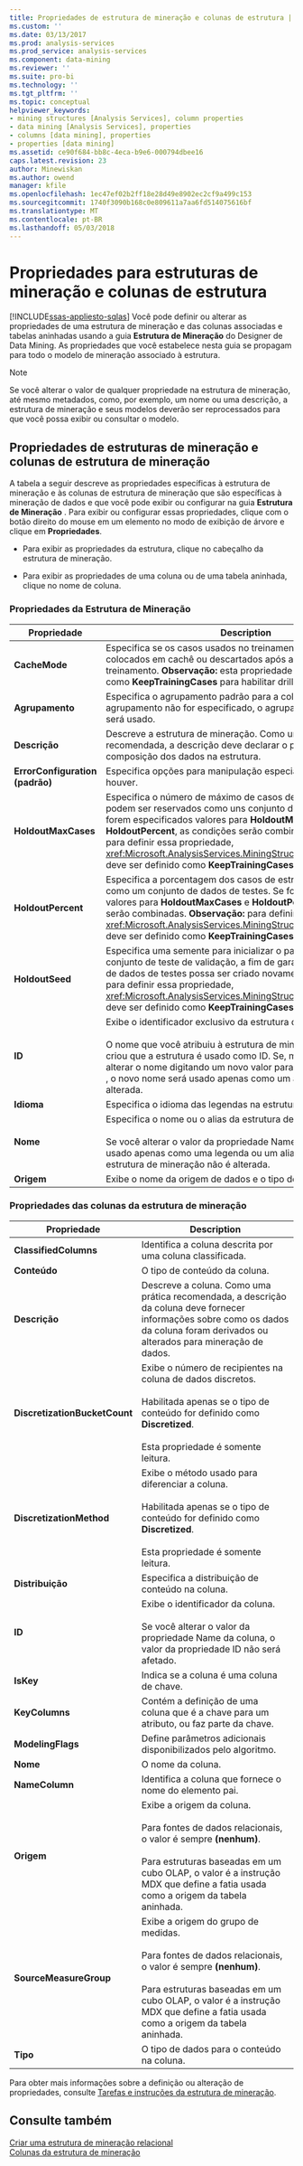 ```yaml
---
title: Propriedades de estrutura de mineração e colunas de estrutura | Microsoft Docs
ms.custom: ''
ms.date: 03/13/2017
ms.prod: analysis-services
ms.prod_service: analysis-services
ms.component: data-mining
ms.reviewer: ''
ms.suite: pro-bi
ms.technology: ''
ms.tgt_pltfrm: ''
ms.topic: conceptual
helpviewer_keywords:
- mining structures [Analysis Services], column properties
- data mining [Analysis Services], properties
- columns [data mining], properties
- properties [data mining]
ms.assetid: ce90f684-bb8c-4eca-b9e6-000794dbee16
caps.latest.revision: 23
author: Minewiskan
ms.author: owend
manager: kfile
ms.openlocfilehash: 1ec47ef02b2ff18e28d49e8902ec2cf9a499c153
ms.sourcegitcommit: 1740f3090b168c0e809611a7aa6fd514075616bf
ms.translationtype: MT
ms.contentlocale: pt-BR
ms.lasthandoff: 05/03/2018
---
```

# <a name="properties-for-mining-structure-and-structure-columns"></a>Propriedades para estruturas de mineração e colunas de estrutura
[!INCLUDE[ssas-appliesto-sqlas](../../includes/ssas-appliesto-sqlas.md)]
  Você pode definir ou alterar as propriedades de uma estrutura de mineração e das colunas associadas e tabelas aninhadas usando a guia **Estrutura de Mineração** do Designer de Data Mining. As propriedades que você estabelece nesta guia se propagam para todo o modelo de mineração associado à estrutura.  
  
> [!NOTE]  
>  Se você alterar o valor de qualquer propriedade na estrutura de mineração, até mesmo metadados, como, por exemplo, um nome ou uma descrição, a estrutura de mineração e seus modelos deverão ser reprocessados para que você possa exibir ou consultar o modelo.  
  
## <a name="properties-of-mining-structures-and-mining-structure-columns"></a>Propriedades de estruturas de mineração e colunas de estrutura de mineração  
 A tabela a seguir descreve as propriedades específicas à estrutura de mineração e às colunas de estrutura de mineração que são específicas à mineração de dados e que você pode exibir ou configurar na guia **Estrutura de Mineração** . Para exibir ou configurar essas propriedades, clique com o botão direito do mouse em um elemento no modo de exibição de árvore e clique em **Propriedades**.  
  
-   Para exibir as propriedades da estrutura, clique no cabeçalho da estrutura de mineração.  
  
-   Para exibir as propriedades de uma coluna ou de uma tabela aninhada, clique no nome de coluna.  
  
### <a name="properties-of-the-mining-structure"></a>Propriedades da Estrutura de Mineração  
  
|Propriedade|Description|  
|--------------|-----------------|  
|**CacheMode**|Especifica se os casos usados no treinamento devem ser colocados em cachê ou descartados após a conclusão do treinamento. **Observação:**  esta propriedade deve ser definida como **KeepTrainingCases** para habilitar drillthrough e controle.|  
|**Agrupamento**|Especifica o agrupamento padrão para a coluna. Se um agrupamento não for especificado, o agrupamento do servidor será usado.|  
|**Descrição**|Descreve a estrutura de mineração. Como uma prática recomendada, a descrição deve declarar o propósito e a composição dos dados na estrutura.|  
|**ErrorConfiguration (padrão)**|Especifica opções para manipulação especial de erros, se houver.|  
|**HoldoutMaxCases**|Especifica o número de máximo de casos de estrutura que podem ser reservados como uns conjunto de dados de testes.  Se forem especificados valores para **HoldoutMaxCases** e **HoldoutPercent**, as condições serão combinadas. **Observação:**  para definir essa propriedade, <xref:Microsoft.AnalysisServices.MiningStructure.CacheMode%2A> deve ser definido como **KeepTrainingCases**.|  
|**HoldoutPercent**|Especifica a porcentagem dos casos de estrutura a ser reservada como um conjunto de dados de testes. Se forem especificados valores para **HoldoutMaxCases** e **HoldoutPercent**, as condições serão combinadas. **Observação:**  para definir essa propriedade, <xref:Microsoft.AnalysisServices.MiningStructure.CacheMode%2A> deve ser definido como **KeepTrainingCases**.|  
|**HoldoutSeed**|Especifica uma semente para inicializar o particionamento do conjunto de teste de validação, a fim de garantir que o conjunto de dados de testes possa ser criado novamente. **Observação:**  para definir essa propriedade, <xref:Microsoft.AnalysisServices.MiningStructure.CacheMode%2A> deve ser definido como **KeepTrainingCases**.|  
|**ID**|Exibe o identificador exclusivo da estrutura de mineração.<br /><br /> O nome que você atribuiu à estrutura de mineração quando você criou que a estrutura é usado como ID. Se, mais tarde, você alterar o nome digitando um novo valor para a propriedade **Name** , o novo nome será usado apenas como um alias; a ID não é alterada.|  
|**Idioma**|Especifica o idioma das legendas na estrutura de mineração.|  
|**Nome**|Especifica o nome ou o alias da estrutura de mineração.<br /><br /> Se você alterar o valor da propriedade Name, o novo nome será usado apenas como uma legenda ou um alias; a identificação da estrutura de mineração não é alterada.|  
|**Origem**|Exibe o nome da origem de dados e o tipo de origem de dados.|  
  
### <a name="properties-of-the-mining-structure-columns"></a>Propriedades das colunas da estrutura de mineração  
  
|Propriedade|Description|  
|--------------|-----------------|  
|**ClassifiedColumns**|Identifica a coluna descrita por uma coluna classificada.|  
|**Conteúdo**|O tipo de conteúdo da coluna.|  
|**Descrição**|Descreve a coluna. Como uma prática recomendada, a descrição da coluna deve fornecer informações sobre como os dados da coluna foram derivados ou alterados para mineração de dados.|  
|**DiscretizationBucketCount**|Exibe o número de recipientes na coluna de dados discretos.<br /><br /> Habilitada apenas se o tipo de conteúdo for definido como **Discretized**.<br /><br /> Esta propriedade é somente leitura.|  
|**DiscretizationMethod**|Exibe o método usado para diferenciar a coluna.<br /><br /> Habilitada apenas se o tipo de conteúdo for definido como **Discretized**.<br /><br /> Esta propriedade é somente leitura.|  
|**Distribuição**|Especifica a distribuição de conteúdo na coluna.|  
|**ID**|Exibe o identificador da coluna.<br /><br /> Se você alterar o valor da propriedade Name da coluna, o valor da propriedade ID não será afetado.|  
|**IsKey**|Indica se a coluna é uma coluna de chave.|  
|**KeyColumns**|Contém a definição de uma coluna que é a chave para um atributo, ou faz parte da chave.|  
|**ModelingFlags**|Define parâmetros adicionais disponibilizados pelo algoritmo.|  
|**Nome**|O nome da coluna.|  
|**NameColumn**|Identifica a coluna que fornece o nome do elemento pai.|  
|**Origem**|Exibe a origem da coluna.<br /><br /> Para fontes de dados relacionais, o valor é sempre **(nenhum)**.<br /><br /> Para estruturas baseadas em um cubo OLAP, o valor é a instrução MDX que define a fatia usada como a origem da tabela aninhada.|  
|**SourceMeasureGroup**|Exibe a origem do grupo de medidas.<br /><br /> Para fontes de dados relacionais, o valor é sempre **(nenhum)**.<br /><br /> Para estruturas baseadas em um cubo OLAP, o valor é a instrução MDX que define a fatia usada como a origem da tabela aninhada.|  
|**Tipo**|O tipo de dados para o conteúdo na coluna.|  
  
 Para obter mais informações sobre a definição ou alteração de propriedades, consulte [Tarefas e instruções da estrutura de mineração](../../analysis-services/data-mining/mining-structure-tasks-and-how-tos.md).  
  
## <a name="see-also"></a>Consulte também  
 [Criar uma estrutura de mineração relacional](../../analysis-services/data-mining/create-a-relational-mining-structure.md)   
 [Colunas da estrutura de mineração](../../analysis-services/data-mining/mining-structure-columns.md)  
  
  
